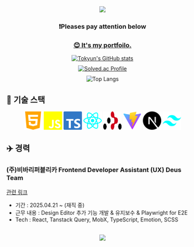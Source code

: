 <div align="center">
  <img src="https://capsule-render.vercel.app/api?type=waving&color=82EEFD&height=200&section=header&text=🖐️Hi,%20there.&fontSize=60&fontColor=555555" />
</div>


<div align="center">
  <h3>❗Pleases pay attention below</h3>
  <h3> <a href="https://tokyun02.github.io">😊 It's my portfoilo.</a></h3>
</div>

<div align="center">
  <a href="https://github.com/anuraghazra/github-readme-stats">
    <img src="https://github-readme-stats.vercel.app/api?username=ToKyun02" alt="Tokyun's GitHub stats" style="margin-bottom: 10px;" width=360>
  </a>
</div>
<div align="center">
  <a href="https://solved.ac/profile/badugi1325">
    <img src="http://mazassumnida.wtf/api/v2/generate_badge?boj=badugi1325" alt="Solved.ac Profile" style="margin-bottom: 10px;" width=360>
  </a>
</div>
<div align="center">
   <img src="https://github-readme-stats.vercel.app/api/top-langs/?username=ToKyun02&layout=compact" alt="Top Langs" width=360>
</div>

## 💎 기술 스택

<div align="center">
  <a target="_blank" href="https://developer.mozilla.org/en-US/docs/Glossary/HTML5"><img src="icons/html.svg" alt="HTML5" width="48" height="48"/></a>
  <a target="_blank" href="https://aws.amazon.com/ko/what-is/javascript/"><img src="icons/js.svg" alt="javascript" width="48" height="48"/></a>
  <a target="_blank" href="https://typescriptlang.org/"><img src="icons/ts.svg" alt="typescript" width="48" height="48"/></a>
  <a target="_blank" href="https://reactjs.org"><img src="icons/react.svg" alt="react" width="48" height="48"/></a>
  <a target="_blank" href="https://reactrouter.com/en/main"><img src="icons/react-router.svg" alt="react-router" width="48" height="48"/></a>
  <a target="_blank" href="https://ko.vite.dev/"><img src="icons/vite.svg" alt="vite" width="48" height="48"/></a>
  <a target="_blank" href="https://nextjs.org/"><img src="icons/nextjs.svg" alt="nextjs" width="48" height="48"/></a>
  <a target="_blank" href="https://tailwindcss.com/"><img src="icons/tailwind.svg" alt="tailwindcss" width="48" height="48"/></a>

</div>

## ✈️ 경력

### (주)비바리퍼블리카 Frontend Developer Assistant (UX) Deus Team
<a target="_blank" href="https://toss.tech/article/firesidechat_frontend_11">관련 링크</a>
- 기간 : 2025.04.21 ~ (재직 중)
- 근무 내용 : Design Editor 추가 기능 개발 & 유지보수 & Playwright for E2E
- Tech : React, Tanstack Query, MobX, TypeScript, Emotion, SCSS

<br/>

<div align="center">
  <img src="https://capsule-render.vercel.app/api?type=waving&color=82EEFD&height=200&section=footer&fontSize=20&fontColor=555555&text=Email%20%3A%20developtk02@gmail.com" />
</div>

